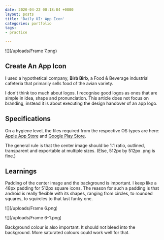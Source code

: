 ```yaml
---
date: 2020-04-22 00:18:04 +0800
layout: posts
title: 'Daily UI: App Icon'
categories: portfolio
tags:
- practice

---
```

![](/uploads/Frame 7.png)

## Create An App Icon

I used a hypothetical company, **Birb Birb**, a Food & Beverage industrial cafeteria that primarily sells food of the avian variety.

I don't think too much about logos. I recognise good logos as ones that are simple in idea, shape and pronunciation. This article does not focus on branding, instead it is about executing the design handover of an app logo.

## Specifications

On a hygiene level, the files required from the respective OS types are here: [Apple App Store](https://developer.apple.com/design/human-interface-guidelines/ios/icons-and-images/app-icon/) and [Google Play Store]().

The general rule is that the center image should be 1:1 ratio, outlined, transparent and exportable at multiple sizes. (Else, 512px by 512px .png is fine.)

## Learnings

Padding of the center image and the background is important. I keep like a 48px padding for 512px square icons. The reason for such a padding is that android is really flexible with its shapes, ranging from circles, to rounded squares, to squircles to that last funky one.

![](/uploads/Frame 6.png)

![](/uploads/Frame 6-1.png)

Background colour is also important. It should not bleed into the background. More saturated colours could work well for that.